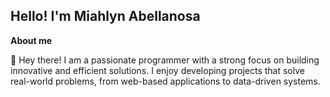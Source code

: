 ## Hello! I'm Miahlyn Abellanosa

**About me**

👋 Hey there! I am a passionate programmer with a strong focus on building innovative and efficient solutions. I enjoy developing projects that solve real-world problems, from web-based applications to data-driven systems.

